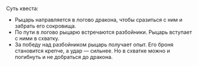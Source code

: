 Суть квеста: 
- Рыцарь направляется в логово дракона, чтобы сразиться с ним и забрать его сокровища. 
- По пути в логово рыцарю встречаются разбойники. Рыцарь вступает с ними в схватку.
- За победу над разбойником рыцарь получает опыт. Его броня становится крепче, а удар — сильнее. Но в схватке можно и погибнуть и не добраться до дракона.
